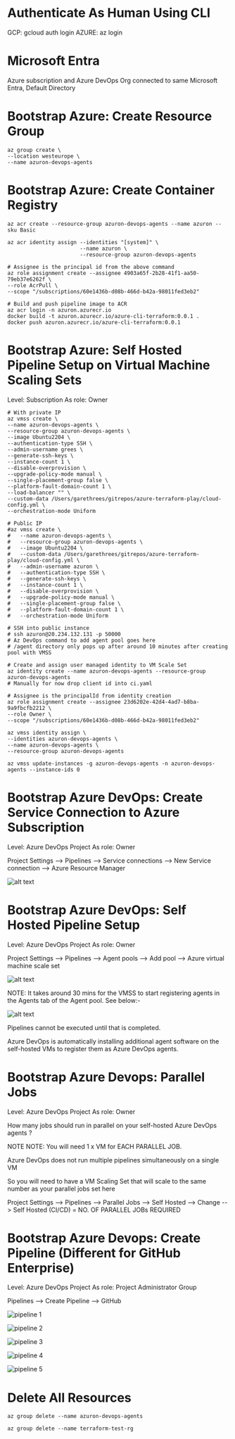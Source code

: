 # Authenticate As Human Using CLI

GCP: gcloud auth login
AZURE: az login

# Microsoft Entra

Azure subscription and Azure DevOps Org connected to same Microsoft Entra, Default Directory

# Bootstrap Azure: Create Resource Group
```
az group create \
--location westeurope \
--name azuron-devops-agents
```

# Bootstrap Azure: Create Container Registry
```
az acr create --resource-group azuron-devops-agents --name azuron --sku Basic

az acr identity assign --identities "[system]" \
                       --name azuron \
                       --resource-group azuron-devops-agents

# Assignee is the principal id from the above command
az role assignment create --assignee 4903a65f-2b28-41f1-aa50-79eb37e6262f \
--role AcrPull \
--scope "/subscriptions/60e1436b-d08b-466d-b42a-98011fed3eb2"

# Build and push pipeline image to ACR
az acr login -n azuron.azurecr.io
docker build -t azuron.azurecr.io/azure-cli-terraform:0.0.1 .
docker push azuron.azurecr.io/azure-cli-terraform:0.0.1
```

# Bootstrap Azure: Self Hosted Pipeline Setup on Virtual Machine Scaling Sets

Level: Subscription
As role: Owner

```
# With private IP
az vmss create \
--name azuron-devops-agents \
--resource-group azuron-devops-agents \
--image Ubuntu2204 \
--authentication-type SSH \
--admin-username grees \
--generate-ssh-keys \
--instance-count 1 \
--disable-overprovision \
--upgrade-policy-mode manual \
--single-placement-group false \
--platform-fault-domain-count 1 \
--load-balancer "" \
--custom-data /Users/garethrees/gitrepos/azure-terraform-play/cloud-config.yml \
--orchestration-mode Uniform

# Public IP
#az vmss create \
#   --name azuron-devops-agents \
#   --resource-group azuron-devops-agents \
#   --image Ubuntu2204 \
#   --custom-data /Users/garethrees/gitrepos/azure-terraform-play/cloud-config.yml \
#   --admin-username azuron \
#   --authentication-type SSH \
#   --generate-ssh-keys \
#   --instance-count 1 \
#   --disable-overprovision \
#   --upgrade-policy-mode manual \
#   --single-placement-group false \
#   --platform-fault-domain-count 1 \
#   --orchestration-mode Uniform

# SSH into public instance
# ssh azuron@20.234.132.131 -p 50000
# Az DevOps command to add agent pool goes here
# /agent directory only pops up after around 10 minutes after creating pool with VMSS

# Create and assign user managed identity to VM Scale Set
az identity create --name azuron-devops-agents --resource-group azuron-devops-agents
# Manually for now drop client id into ci.yaml

# Assignee is the principalId from identity creation
az role assignment create --assignee 23d6202e-42d4-4ad7-b8ba-9a9fbcfb2212 \
--role Owner \
--scope "/subscriptions/60e1436b-d08b-466d-b42a-98011fed3eb2"

az vmss identity assign \
--identities azuron-devops-agents \
--name azuron-devops-agents \
--resource-group azuron-devops-agents

az vmss update-instances -g azuron-devops-agents -n azuron-devops-agents --instance-ids 0

```

# Bootstrap Azure DevOps: Create Service Connection to Azure Subscription

Level: Azure DevOps Project
As role: Owner

Project Settings --> Pipelines --> Service connections --> New Service connection --> Azure Resource Manager

![alt text](readme-png/readme-az-dev-ops-svc-conn.png)

# Bootstrap Azure DevOps: Self Hosted Pipeline Setup

Level: Azure DevOps Project
As role: Owner

Project Settings --> Pipelines --> Agent pools --> Add pool --> Azure virtual machine scale set

![alt text](readme-png/readme-az-dev-ops-agent.png)

NOTE: It takes around 30 mins for the VMSS to start registering agents in the Agents tab of the Agent pool. See below:-

![alt text](readme-png/readme-pool-populated.png)

Pipelines cannot be executed until that is completed.

Azure DevOps is automatically installing additional agent software on the self-hosted VMs to register them as Azure DevOps agents.

# Bootstrap Azure Devops: Parallel Jobs

Level: Azure DevOps Project
As role: Owner

How many jobs should run in parallel on your self-hosted Azure DevOps agents ?

NOTE NOTE: You will need 1 x VM for EACH PARALLEL JOB. 

Azure DevOps does not run multiple pipelines simultaneously on a single VM

So you will need to have a VM Scaling Set that will scale to the same number as your parallel jobs set here

Project Settings --> Pipelines --> Parallel Jobs --> Self Hosted --> Change --> Self Hosted (CI/CD) = NO. OF PARALLEL JOBs REQUIRED

# Bootstrap Azure Devops: Create Pipeline (Different for GitHub Enterprise)

Level: Azure DevOps Project
As role: Project Administrator Group

Pipelines --> Create Pipeline --> GitHub

![pipeline 1](readme-png/readme-pipeline-authorize-azure-pipelines-app.png)

![pipeline 2](readme-png/readme-pipeline-nstalll-azure-pipelines-app.png) 

![pipeline 3](readme-png/readme-pipeline-select-repo.png)

![pipeline 4](<readme-png/readme-pipeline-switch ad-directory.png>)

![pipeline 5](readme-png/readme-pipeline-point-to-yaml.png) 

# Delete All Resources

```
az group delete --name azuron-devops-agents

az group delete --name terraform-test-rg
```
